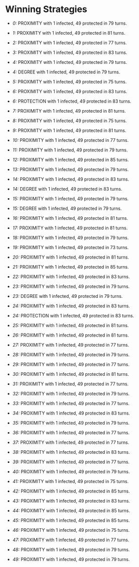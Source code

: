 # Winning Strategies

* _0:_ PROXIMITY with 1 infected, 49 protected in 79 turns.


* _1:_ PROXIMITY with 1 infected, 49 protected in 81 turns.


* _2:_ PROXIMITY with 1 infected, 49 protected in 77 turns.


* _3:_ PROXIMITY with 1 infected, 49 protected in 83 turns.


* _4:_ PROXIMITY with 1 infected, 49 protected in 79 turns.


* _4:_ DEGREE with 1 infected, 49 protected in 79 turns.


* _5:_ PROXIMITY with 1 infected, 49 protected in 75 turns.


* _6:_ PROXIMITY with 1 infected, 49 protected in 83 turns.


* _6:_ PROTECTION with 1 infected, 49 protected in 83 turns.


* _7:_ PROXIMITY with 1 infected, 49 protected in 81 turns.


* _8:_ PROXIMITY with 1 infected, 49 protected in 75 turns.


* _9:_ PROXIMITY with 1 infected, 49 protected in 81 turns.


* _10:_ PROXIMITY with 1 infected, 49 protected in 77 turns.


* _11:_ PROXIMITY with 1 infected, 49 protected in 79 turns.


* _12:_ PROXIMITY with 1 infected, 49 protected in 85 turns.


* _13:_ PROXIMITY with 1 infected, 49 protected in 79 turns.


* _14:_ PROXIMITY with 1 infected, 49 protected in 83 turns.


* _14:_ DEGREE with 1 infected, 49 protected in 83 turns.


* _15:_ PROXIMITY with 1 infected, 49 protected in 79 turns.


* _15:_ DEGREE with 1 infected, 49 protected in 79 turns.


* _16:_ PROXIMITY with 1 infected, 49 protected in 81 turns.


* _17:_ PROXIMITY with 1 infected, 49 protected in 81 turns.


* _18:_ PROXIMITY with 1 infected, 49 protected in 79 turns.


* _19:_ PROXIMITY with 1 infected, 49 protected in 73 turns.


* _20:_ PROXIMITY with 1 infected, 49 protected in 81 turns.


* _21:_ PROXIMITY with 1 infected, 49 protected in 85 turns.


* _22:_ PROXIMITY with 1 infected, 49 protected in 83 turns.


* _23:_ PROXIMITY with 1 infected, 49 protected in 79 turns.


* _23:_ DEGREE with 1 infected, 49 protected in 79 turns.


* _24:_ PROXIMITY with 1 infected, 49 protected in 83 turns.


* _24:_ PROTECTION with 1 infected, 49 protected in 83 turns.


* _25:_ PROXIMITY with 1 infected, 49 protected in 81 turns.


* _26:_ PROXIMITY with 1 infected, 49 protected in 81 turns.


* _27:_ PROXIMITY with 1 infected, 49 protected in 77 turns.


* _28:_ PROXIMITY with 1 infected, 49 protected in 79 turns.


* _29:_ PROXIMITY with 1 infected, 49 protected in 77 turns.


* _30:_ PROXIMITY with 1 infected, 49 protected in 81 turns.


* _31:_ PROXIMITY with 1 infected, 49 protected in 77 turns.


* _32:_ PROXIMITY with 1 infected, 49 protected in 79 turns.


* _33:_ PROXIMITY with 1 infected, 49 protected in 77 turns.


* _34:_ PROXIMITY with 1 infected, 49 protected in 83 turns.


* _35:_ PROXIMITY with 1 infected, 49 protected in 79 turns.


* _36:_ PROXIMITY with 1 infected, 49 protected in 77 turns.


* _37:_ PROXIMITY with 1 infected, 49 protected in 77 turns.


* _38:_ PROXIMITY with 1 infected, 49 protected in 83 turns.


* _39:_ PROXIMITY with 1 infected, 49 protected in 77 turns.


* _40:_ PROXIMITY with 1 infected, 49 protected in 79 turns.


* _41:_ PROXIMITY with 1 infected, 49 protected in 75 turns.


* _42:_ PROXIMITY with 1 infected, 49 protected in 85 turns.


* _43:_ PROXIMITY with 1 infected, 49 protected in 83 turns.


* _44:_ PROXIMITY with 1 infected, 49 protected in 85 turns.


* _45:_ PROXIMITY with 1 infected, 49 protected in 85 turns.


* _46:_ PROXIMITY with 1 infected, 49 protected in 75 turns.


* _47:_ PROXIMITY with 1 infected, 49 protected in 77 turns.


* _48:_ PROXIMITY with 1 infected, 49 protected in 79 turns.


* _49:_ PROXIMITY with 1 infected, 49 protected in 79 turns.


